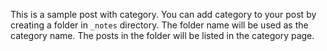This is a sample post with category. You can add category to your post by creating a folder in `_notes` directory. The folder name will be used as the category name. The posts in the folder will be listed in the category page.
